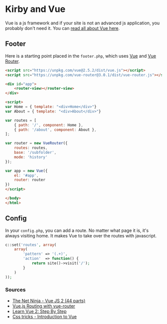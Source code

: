 # Kirby and Vue

Vue is a js framework and if your site is not an advanced js application, you probably don't need it. You can [read all about Vue here](https://vuejs.org/).

## Footer

Here is a starting point placed in the `footer.php`, which uses [Vue](https://vuejs.org/) and [Vue Router](https://router.vuejs.org/en/).

```html
<script src="https://unpkg.com/vue@2.5.2/dist/vue.js"></script>
<script src="https://unpkg.com/vue-router@3.0.1/dist/vue-router.js"></script> 

<div id="app">
    <router-view></router-view>
</div>

<script>
var Home = { template: "<div>Home</div>"}
var About = { template: "<div>About</div>"}

var routes = [
    { path: '/', component: Home },
    { path: '/about', component: About },
];

var router = new VueRouter({
    routes: routes,
    base: '/subfolder',
    mode: 'history'
});

var app = new Vue({
    el: '#app',
    router: router
})
</script>

</body>
</html>
```

## Config

In your `config.php`, you can add a route. No matter what page it is, it's always visiting home. It makes Vue to take over the routes with javascript.

```php
c::set('routes', array(
    array(
        'pattern' => '(.+)',
        'action'  => function() {
            return site()->visit('/');
        }
    )
));
```

### Sources

- [The Net Ninja - Vue JS 2 (44 parts)](https://youtu.be/5LYrN_cAJoA)
- [Vue.js Routing with vue-router](https://www.youtube.com/watch?v=Xktwf4yS2g0)
- [Learn Vue 2: Step By Step](https://laracasts.com/series/learn-vue-2-step-by-step)
- [Css tricks - Introduction to Vue](https://css-tricks.com/intro-to-vue-1-rendering-directives-events/)